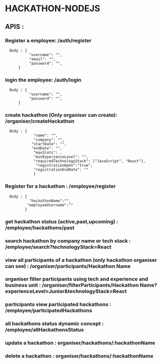 # HACKATHON-NODEJS

## APIS : 

### Register a employee: /auth/register
      Body : {
               "username": "",
               "email": "",
               "password": "",
          }


### login the employee: /auth/login
      Body : {
               "username": "",
               "password": "",
          }          

 ### create hackathon (Only organiser can create): /organiser/createHackathon
      Body : {
                 "name": "",
                 "company": "",
                "startDate": "",
                "endDate": "",
                 "maxSlots": ,
                 "minExperienceLevel": "",
                 "requiredTechnologyStack": ["JavaScript", "React"],
                  "registrationOpen":"true",
                 "registrationEndDate": ""
                 }
             
### Register for a hackathon : /employee/register
      Body : {
               "hackathonName":"",
              "employeeUsername":""
             }

  ### get hackathon status (active,past,upcoming) : /employee/hackathons/past
    
 ### search hackathon by company name or tech stack : /employee/search?technologyStack=React

### view all participants of a hackathon (only hackathon organiser can see) : /organiser/participants/Hackathon Name

### organiser filter participants using tech and experience and business unit : /organiser/filterParticipants/Hackathon Name?experienceLevel=Junior&technologyStack=React
### participants view participated hackathons : /employee/participatedHackathons
### all hackathons status dynamic concept : /employee/allHackathonsStatus

### update a hackathon : organiser/hackathons/:hackathonName
### delete a hackathon : organiser/hackathons/:hackathonName


